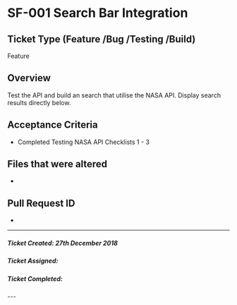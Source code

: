 # SF-001 Search Bar Integration

## Ticket Type (Feature /Bug /Testing /Build)
Feature

## Overview
Test the API and build an search that utilise the NASA API. Display search results directly below.

## Acceptance Criteria
- Completed Testing NASA API Checklists 1 - 3

## Files that were altered
- <File Name/>

## Pull Request ID
- <Please add URL here/>

---
<h5>Ticket Created: 27th December 2018</h5>
<h5>Ticket Assigned: </h5>
<h5>Ticket Completed: </h5>
---
